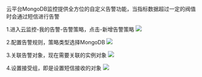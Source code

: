 ﻿云平台MongoDB监控提供全方位的自定义告警功能，当指标数据超过一定的阀值时会通过短信进行告警

1.进入云监控-我的告警-告警策略，点击-新增告警策略
![](http://imgcache.tcecqpoc.fsphere.cn/image/mc.qcloudimg.com/static/img/33def73633ed5fe186d4f7c58a3477ae/g1.png)

2.配置告警规则，策略类型选择MongoDB
![](http://imgcache.tcecqpoc.fsphere.cn/image/mc.qcloudimg.com/static/img/75c4f08032ec997362df3a1bae1b2dc0/g2.png)

3.关联告警对象，现在需要关联的实例对象
![](http://imgcache.tcecqpoc.fsphere.cn/image/mc.qcloudimg.com/static/img/0fc359a6696bd95f7292c23563573143/g3.png)


4.设置接受组，即是设置短信接收的对象
![](http://imgcache.tcecqpoc.fsphere.cn/image/mc.qcloudimg.com/static/img/5ecbcfe40b4a83c097bc22a8e4499389/g4.png)